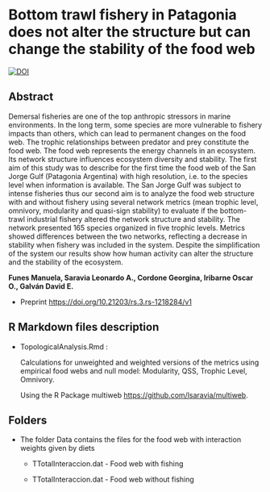 #  Bottom trawl fishery in Patagonia does not alter the structure but can change the stability of the food web

[![DOI](https://zenodo.org/badge/114162751.svg)](https://zenodo.org/badge/latestdoi/114162751)

## Abstract

Demersal fisheries are one of the top anthropic stressors in marine environments. In the long term, some species are more vulnerable to fishery impacts than others, which can lead to permanent changes on the food web. The trophic relationships between predator and prey constitute the food web. The food web represents the energy channels in an ecosystem. Its network structure influences ecosystem diversity and stability.
The first aim of this study was to describe for the first time the food web of the San Jorge Gulf (Patagonia Argentina) with high resolution, i.e. to the species level when information is available. The San Jorge Gulf was subject to intense fisheries thus our second aim is to analyze the food web structure with and without fishery using several network metrics (mean trophic level, omnivory, modularity and quasi-sign stability) to evaluate if the bottom-trawl industrial fishery altered the network structure and stability.
The network presented 165 species organized in five trophic levels. Metrics showed  differences between the two networks, reflecting a decrease in stability when fishery was included in the system. Despite the simplification of the system our results show how human activity can alter the structure and the stability of the ecosystem.

**Funes Manuela, Saravia Leonardo A., Cordone Georgina, Iribarne Oscar O., Galván David E.**

* Preprint <https://doi.org/10.21203/rs.3.rs-1218284/v1>

## R Markdown files description



* TopologicalAnalysis.Rmd :

	Calculations for unweighted and weighted versions of the metrics using empirical food webs and null model: Modularity,  QSS, Trophic Level, Omnivory. 
	
	Using the R Package multiweb <https://github.com/lsaravia/multiweb>.

## Folders

* The folder Data contains the files for the food web with interaction weights given by diets

	* TTotalInteraccion.dat - Food web with fishing

	* TTotalInteraccion.dat - Food web without fishing

    	 